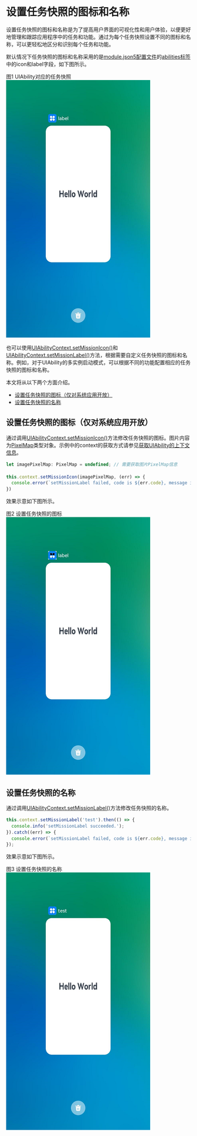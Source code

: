 # 设置任务快照的图标和名称

设置任务快照的图标和名称是为了提高用户界面的可视化性和用户体验，以便更好地管理和跟踪应用程序中的任务和功能。通过为每个任务快照设置不同的图标和名称，可以更轻松地区分和识别每个任务和功能。

默认情况下任务快照的图标和名称采用的是[module.json5配置文件](../quick-start/module-configuration-file.md)的[abilities标签](../quick-start/module-configuration-file.md#abilities标签)中的icon和label字段，如下图所示。

图1 UIAbility对应的任务快照   
![](figures/mission-list-recent.png)

也可以使用[UIAbilityContext.setMissionIcon()](../reference/apis/js-apis-inner-application-uiAbilityContext.md#uiabilitycontextsetmissionicon)和[UIAbilityContext.setMissionLabel()](../reference/apis/js-apis-inner-application-uiAbilityContext.md#uiabilitycontextsetmissionlabel)方法，根据需要自定义任务快照的图标和名称。例如，对于UIAbility的多实例启动模式，可以根据不同的功能配置相应的任务快照的图标和名称。

本文将从以下两个方面介绍。

- [设置任务快照的图标（仅对系统应用开放）](#设置任务快照的图标（仅对系统应用开放）)
- [设置任务快照的名称](#设置任务快照的名称)

## 设置任务快照的图标（仅对系统应用开放）

通过调用[UIAbilityContext.setMissionIcon()](../reference/apis/js-apis-inner-application-uiAbilityContext.md#uiabilitycontextsetmissionicon)方法修改任务快照的图标。图片内容为[PixelMap](../reference/apis/js-apis-image.md#pixelmap7)类型对象。示例中的context的获取方式请参见[获取UIAbility的上下文信息](uiability-usage.md#获取uiability的上下文信息)。
```ts
let imagePixelMap: PixelMap = undefined; // 需要获取图片PixelMap信息

this.context.setMissionIcon(imagePixelMap, (err) => {
  console.error(`setMissionLabel failed, code is ${err.code}, message is ${err.message}`);
})
```

效果示意如下图所示。

图2 设置任务快照的图标   
![](figures/mission-set-task-snapshot-icon.png)

## 设置任务快照的名称

通过调用[UIAbilityContext.setMissionLabel()](../reference/apis/js-apis-inner-application-uiAbilityContext.md#uiabilitycontextsetmissionlabel)方法修改任务快照的名称。

```ts
this.context.setMissionLabel('test').then(() => {
  console.info('setMissionLabel succeeded.');
}).catch((err) => {
  console.error(`setMissionLabel failed, code is ${err.code}, message is ${err.message}`);
});
```

效果示意如下图所示。

图3 设置任务快照的名称   
![](figures/mission-set-task-snapshot-label.png)
